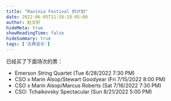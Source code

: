 ```yaml
---
title: "Ravinia Festival 的计划"
date: 2022-06-05T11:58:19-05:00
author: 赵文轩
hideMeta: true
showReadingTime: false
hideSummary: true
tags: ['古典音乐']
---
```

已经买了下面场次的票： 
- Emerson String Quartet (Tue 6/28/2022 7:30 PM)
- CSO x Marin Alsop/Stewart Goodyear (Fri 7/15/2022 8:00 PM)
- CSO x Marin Alsop/Marcus Roberts (Sat 7/16/2022 7:30 PM)
- CSO: Tchaikovsky Spectacular (Sun 8/21/2022 5:00 PM)
